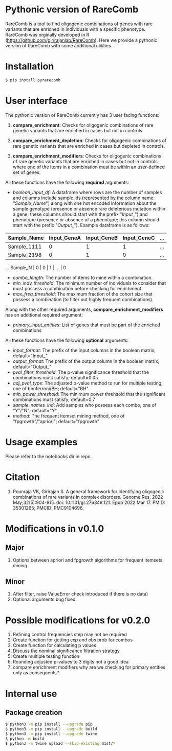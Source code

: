 # Pythonic version of RareComb
RareComb is a tool to find oligogenic combinations of genes with rare variants that are enriched in individuals with a specific phenotype. RareComb was orginally developed in R (https://github.com/girirajanlab/RareComb). Here we provide a pythonic version of RareComb with some additional utilities.

# Installation
```bash
$ pip install pyrarecomb
```

# User interface 
The pythonic version of RareComb currently has 3 user facing functions:

1. **compare_enrichment**: Checks for oligogenic combinations of rare genetic variants that are enriched in cases but not in controls.

2. **compare_enrichment_depletion**:  Checks for oligogenic combinations of rare genetic variants that are enriched in cases but depleted in controls.

3. **compare_enrichment_modifiers**: Checks for oligogenic combinations of rare genetic variants that are enriched in cases but not in controls where one of the items in a combination must be within an user-defined set of genes.

All these functions have the following **required** arguments:

- *boolean_input_df*: A dataframe where rows are the number of samples and columns include sample ids (represented by the column name: "*Sample_Name*") along with one hot encoded information about the sample genotype (presence or absence rare deleterious mutation within a gene; these columns should start with the prefix "*Input_*") and phenotype (presence or absence of a phenotype; this column should start with the prefix "*Output_*"). Example dataframe is as follows:

Sample_Name | Input_GeneA | Input_GeneB | Input_GeneC | ... | Output_phenotype
--- | --- | --- | --- | --- | --- 
Sample_1111 | 0 | 1 | 1 | ... | 1
Sample_2198 | 0 | 1 | 0 | ... | 0
... 
Sample_N | 0 | 0 | 1 | ... | 0

- *combo_length*: The number of items to mine within a combination.
- *min_indv_threshold*: The minimum number of individuals to consider that must possess a combination before checking for enrichment.
- *max_freq_threshold*: The maximum fraction of the cohort size that possess a combination (to filter out highly frequent combinations).

Along with the other required arguments, **compare_enrichment_modifiers** has an additional required argument:

- *primary_input_entities*: List of genes that must be part of the enriched combinations

All these functions have the following **optional** arguments:

- *input_format*: The prefix of the input columns in the boolean matrix; default="Input_"
- *output_format*: The prefix of the output column in the boolean matrix; default="Output_"
- *pval_filter_threshold*: The p-value significance threshold that the combinations must satisfy; default=0.05
- *adj_pval_type*: The adjusted p-value method to run for multiple testing, one of bonferroni/BH; default="BH"
- *min_power_threshold*: The minimum power threhsold that the significant combinations must satisfy; default=0.7
- *sample_names_ind*: Add samples who possess each combo, one of "Y"/"N"; default="Y"
- *method*: The frequent itemset mining method, one of "fpgrowth"/"apriori"; default="fpgrowth"

# Usage examples
Please refer to the notebooks dir in repo.

# Citation
1. Pounraja VK, Girirajan S. A general framework for identifying oligogenic combinations of rare variants in complex disorders. Genome Res. 2022 May;32(5):904-915. doi: 10.1101/gr.276348.121. Epub 2022 Mar 17. PMID: 35301265; PMCID: PMC9104696.

# Modifications in v0.1.0
## Major
1. Options between apriori and fpgrowth algorithms for frequent itemsets mining

## Minor
1. After filter, raise ValueError check introduced if there is no data)
2. Optional arguments bug fixed

# Possible modifications for v0.2.0
1. Refining control frequencies step may not be required
2. Create function for getting exp and obs prob for combos
3. Create function for calculating p values
4. Discuss the nominal significance filtration strategy
5. Create multiple testing function
6. Rounding adjusted p-values to 3 digits not a good idea
7. compare enrichment modifiers why are we checking for primary entities only as consequents?

# Internal use
## Package creation
```bash
$ python3 -m pip install --upgrade pip
$ python3 -m pip install --upgrade build
$ python3 -m pip install --upgrade twine
$ python -m build
$ python3 -m twine upload --skip-existing dist/*
